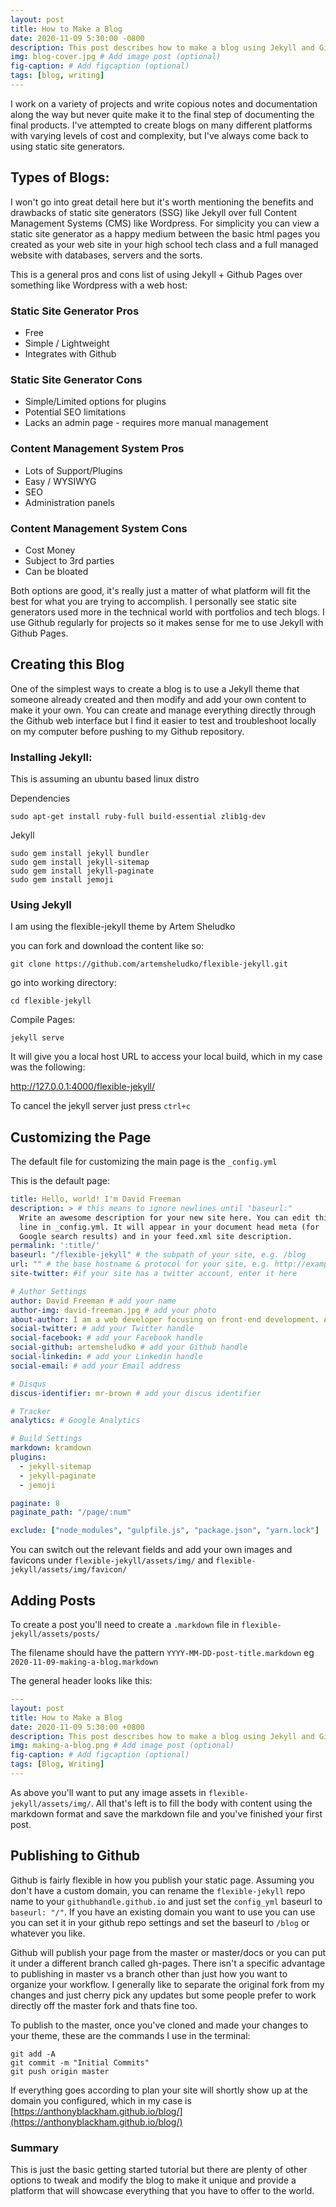 ```yaml
---
layout: post
title: How to Make a Blog
date: 2020-11-09 5:30:00 -0800
description: This post describes how to make a blog using Jekyll and Github Pages # Add post description (optional)
img: blog-cover.jpg # Add image post (optional)
fig-caption: # Add figcaption (optional)
tags: [blog, writing]
---
```


I work on a variety of projects and write copious notes and documentation along the way but never quite make it to the final step of documenting the final products. I've attempted to create blogs on many different platforms with varying levels of cost and complexity, but I've always come back to using static site generators.

## Types of Blogs:

I won't go into great detail here but it's worth mentioning the benefits and drawbacks of static site generators (SSG) like Jekyll over full Content Management Systems (CMS) like Wordpress. For simplicity you can view a static site generator as a happy medium between the basic html pages you created as your web site in your high school tech class and a full managed website with databases, servers and the sorts. 

This is a general pros and cons list of using Jekyll + Github Pages over something like Wordpress with a web host:

### Static Site Generator Pros

- Free
- Simple / Lightweight
- Integrates with Github

### Static Site Generator Cons

- Simple/Limited options for plugins
- Potential SEO limitations
- Lacks an admin page - requires more manual management

### Content Management System Pros

- Lots of Support/Plugins
- Easy / WYSIWYG
- SEO
- Administration panels

### Content Management System Cons

- Cost Money
- Subject to 3rd parties
- Can be bloated

Both options are good, it's really just a matter of what platform will fit the best for what you are trying to accomplish. I personally see static site generators used more in the technical world with portfolios and tech blogs. I use Github regularly for projects so it makes sense for me to use Jekyll with Github Pages. 

## Creating this Blog

One of the simplest ways to create a blog is to use a Jekyll theme that someone already created and then modify and add your own content to make it your own. You can create and manage everything directly through the Github web interface but I find it easier to test and troubleshoot locally on my computer before pushing to my Github repository. 

### Installing Jekyll:

This is assuming an ubuntu based linux distro

Dependencies

```
sudo apt-get install ruby-full build-essential zlib1g-dev
```

Jekyll

```
sudo gem install jekyll bundler
sudo gem install jekyll-sitemap
sudo gem install jekyll-paginate
sudo gem install jemoji
```

### Using Jekyll

I am using the flexible-jekyll theme by Artem Sheludko

you can fork and download the content like so:

```
git clone https://github.com/artemsheludko/flexible-jekyll.git
```

go into working directory:

```
cd flexible-jekyll
```

Compile Pages:

```
jekyll serve
```

It will give you a local host URL to access your local build, which in my case was the following: 

http://127.0.0.1:4000/flexible-jekyll/

To cancel the jekyll server just press `ctrl+c`

## Customizing the Page

The default file for customizing the main page is the `_config.yml`

This is the default page:

```yaml
title: Hello, world! I'm David Freeman
description: > # this means to ignore newlines until "baseurl:"
  Write an awesome description for your new site here. You can edit this
  line in _config.yml. It will appear in your document head meta (for
  Google search results) and in your feed.xml site description.
permalink: ':title/'
baseurl: "/flexible-jekyll" # the subpath of your site, e.g. /blog
url: "" # the base hostname & protocol for your site, e.g. http://example.com
site-twitter: #if your site has a twitter account, enter it here

# Author Settings
author: David Freeman # add your name
author-img: david-freeman.jpg # add your photo
about-author: I am a web developer focusing on front-end development. Always hungry to keep learning. # add description
social-twitter: # add your Twitter handle
social-facebook: # add your Facebook handle
social-github: artemsheludko # add your Github handle
social-linkedin: # add your Linkedin handle
social-email: # add your Email address

# Disqus
discus-identifier: mr-brown # add your discus identifier

# Tracker
analytics: # Google Analytics

# Build Settings
markdown: kramdown
plugins:
  - jekyll-sitemap
  - jekyll-paginate
  - jemoji

paginate: 8
paginate_path: "/page/:num"

exclude: ["node_modules", "gulpfile.js", "package.json", "yarn.lock"]
```

You can switch out the relevant fields and add your own images and favicons under `flexible-jekyll/assets/img/` and `flexible-jekyll/assets/img/favicon/`

## Adding Posts

To create a post you'll need to create a `.markdown` file in `flexible-jekyll/assets/posts/`

The filename should have the pattern `YYYY-MM-DD-post-title.markdown` eg `2020-11-09-making-a-blog.markdown`

The general header looks like this:

```yaml
---
layout: post
title: How to Make a Blog
date: 2020-11-09 5:30:00 +0800
description: This post describes how to make a blog using Jekyll and Github Pages # Add post description (optional)
img: making-a-blog.png # Add image post (optional)
fig-caption: # Add figcaption (optional)
tags: [Blog, Writing]
---
```

As above you'll want to put any image assets in `flexible-jekyll/assets/img/`. All that's left is to fill the body with content using the markdown format and save the markdown file and you've finished your first post. 

## Publishing to Github

Github is fairly flexible in how you publish your static page. Assuming you don't have a custom domain, you can rename the `flexible-jekyll` repo name to your `githubhandle.github.io` and just set the `config_yml` baseurl to `baseurl: "/"`. If you have an existing domain you want to use you can use you can set it in your github repo settings and set the baseurl to `/blog` or whatever you like.

Github will publish your page from the master or master/docs or you can put it under a different branch called gh-pages. There isn't a specific advantage to publishing in master vs a branch other than just how you want to organize your workflow. I generally like to separate the original fork from my changes and just cherry pick any updates but some people prefer to work directly off the master fork and thats fine too. 

To publish to the master, once you've cloned and made your changes to your theme, these are the commands I use in the terminal:

```shell
git add -A
git commit -m "Initial Commits"
git push origin master
```
If everything goes according to plan your site will shortly show up at the domain you configured, which in my case is [https://anthonyblackham.github.io/blog/](https://anthonyblackham.github.io/blog/)

### Summary

This is just the basic getting started tutorial but there are plenty of other options to tweak and modify the blog to make it unique and provide a platform that will showcase everything that you have to offer to the world.

